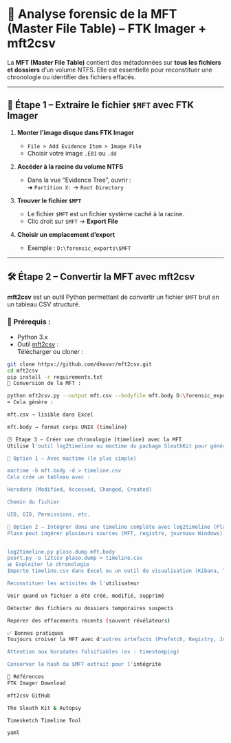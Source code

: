 # 📁 Analyse forensic de la MFT (Master File Table) – FTK Imager + mft2csv

La **MFT (Master File Table)** contient des métadonnées sur **tous les fichiers et dossiers** d’un volume NTFS. Elle est essentielle pour reconstituer une chronologie ou identifier des fichiers effacés.

---

## 🧰 Étape 1 – Extraire le fichier `$MFT` avec FTK Imager

1. **Monter l’image disque dans FTK Imager**
   - `File > Add Evidence Item > Image File`
   - Choisir votre image `.E01` ou `.dd`

2. **Accéder à la racine du volume NTFS**
   - Dans la vue “Evidence Tree”, ouvrir :  
     ➜ `Partition X:` → `Root Directory`

3. **Trouver le fichier `$MFT`**
   - Le fichier `$MFT` est un fichier système caché à la racine.
   - Clic droit sur `$MFT` → **Export File**

4. **Choisir un emplacement d’export**
   - Exemple : `D:\forensic_exports\$MFT`

---

## 🛠️ Étape 2 – Convertir la MFT avec mft2csv

**mft2csv** est un outil Python permettant de convertir un fichier `$MFT` brut en un tableau CSV structuré.

### 🔧 Prérequis :
- Python 3.x
- Outil [mft2csv](https://github.com/dkovar/mft2csv) :  
  Télécharger ou cloner :

```bash
git clone https://github.com/dkovar/mft2csv.git
cd mft2csv
pip install -r requirements.txt
🔁 Conversion de la MFT :

python mft2csv.py --output mft.csv --bodyfile mft.body D:\forensic_exports\$MFT
➡️ Cela génère :

mft.csv → lisible dans Excel

mft.body → format corps UNIX (timeline)

🕒 Étape 3 – Créer une chronologie (timeline) avec la MFT
Utilise l'outil log2timeline ou mactime du package SleuthKit pour générer une chronologie à partir du fichier .body.

🔹 Option 1 – Avec mactime (le plus simple)

mactime -b mft.body -d > timeline.csv
Cela crée un tableau avec :

Horodate (Modified, Accessed, Changed, Created)

Chemin du fichier

UID, GID, Permissions, etc.

🔹 Option 2 – Intégrer dans une timeline complète avec log2timeline (Plaso)
Plaso peut ingérer plusieurs sources (MFT, registre, journaux Windows). Exemple :


log2timeline.py plaso.dump mft.body
psort.py -o l2tcsv plaso.dump > timeline.csv
📊 Exploiter la chronologie
Importe timeline.csv dans Excel ou un outil de visualisation (Kibana, Timesketch, Excel PowerPivot) pour :

Reconstituer les activités de l'utilisateur

Voir quand un fichier a été créé, modifié, supprimé

Détecter des fichiers ou dossiers temporaires suspects

Repérer des effacements récents (souvent révélateurs)

✅ Bonnes pratiques
Toujours croiser la MFT avec d'autres artefacts (Prefetch, Registry, Journaux Windows)

Attention aux horodates falsifiables (ex : timestomping)

Conserver le hash du $MFT extrait pour l'intégrité

📘 Références
FTK Imager Download

mft2csv GitHub

The Sleuth Kit & Autopsy

Timesketch Timeline Tool

yaml

